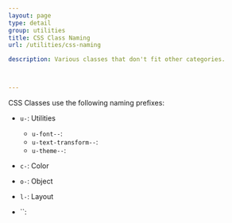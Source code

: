 ```yaml
---
layout: page
type: detail
group: utilities
title: CSS Class Naming
url: /utilities/css-naming

description: Various classes that don't fit other categories.



---
```



CSS Classes use the following naming prefixes: 

- `u-`: Utilities
  - `u-font--`: 
  - `u-text-transform--`:
  - `u-theme--`:

- `c-`: Color
- `o-`: Object
- `l-`: Layout
- ``:
